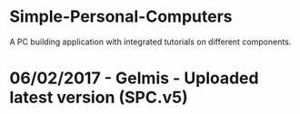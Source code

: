 # Simple-Personal-Computers
A PC building application with integrated tutorials on different components.

# 06/02/2017 - Gelmis - Uploaded latest version (SPC.v5) 
